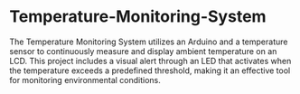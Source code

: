 # Temperature-Monitoring-System
The Temperature Monitoring System utilizes an Arduino and a temperature sensor to continuously measure and display ambient temperature on an LCD. This project includes a visual alert through an LED that activates when the temperature exceeds a predefined threshold, making it an effective tool for monitoring environmental conditions.
